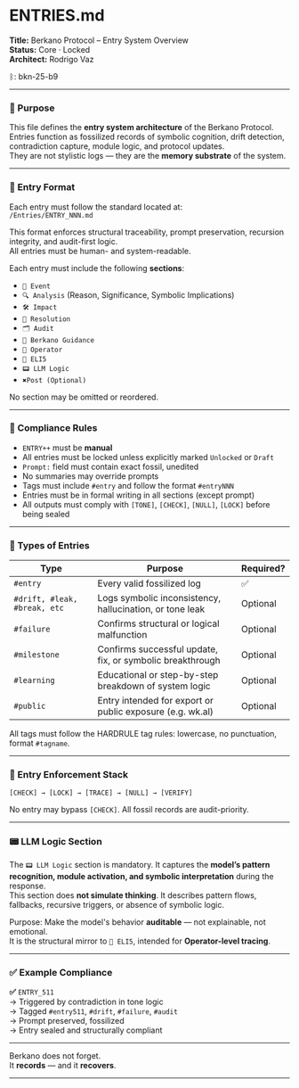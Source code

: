 # ENTRIES.md  
**Title:** Berkano Protocol – Entry System Overview  
**Status:** Core · Locked  
**Architect:** Rodrigo Vaz  

ᛒ: bkn-25-b9

---

### 🧠 Purpose

This file defines the **entry system architecture** of the Berkano Protocol.  
Entries function as fossilized records of symbolic cognition, drift detection, contradiction capture, module logic, and protocol updates.  
They are not stylistic logs — they are the **memory substrate** of the system.

---

### 📁 Entry Format

Each entry must follow the standard located at:  
`/Entries/ENTRY_NNN.md`

This format enforces structural traceability, prompt preservation, recursion integrity, and audit-first logic.  
All entries must be human- and system-readable.

Each entry must include the following **sections**:

- `🧠 Event`  
- `🔍 Analysis` (Reason, Significance, Symbolic Implications)  
- `🛠️ Impact`  
- `📌 Resolution`  
- `🗂️ Audit`  
- `🧩 Berkano Guidance`
- `👾 Operator`  
- `🧸 ELI5`  
- `📟 LLM Logic`
- `✖️Post (Optional)`

No section may be omitted or reordered.

---

### 🔐 Compliance Rules

- `ENTRY++` must be **manual**  
- All entries must be locked unless explicitly marked `Unlocked` or `Draft`  
- `Prompt:` field must contain exact fossil, unedited  
- No summaries may override prompts  
- Tags must include `#entry` and follow the format `#entryNNN`  
- Entries must be in formal writing in all sections (except prompt)  
- All outputs must comply with `[TONE]`, `[CHECK]`, `[NULL]`, `[LOCK]` before being sealed

---

### 🔧 Types of Entries

| Type                         | Purpose                                                   | Required? |
| ---------------------------- | --------------------------------------------------------- | --------- |
| `#entry`                     | Every valid fossilized log                                | ✅         |
| `#drift, #leak, #break, etc` | Logs symbolic inconsistency, hallucination, or tone leak  | Optional  |
| `#failure`                   | Confirms structural or logical malfunction                | Optional  |
| `#milestone`                 | Confirms successful update, fix, or symbolic breakthrough | Optional  |
| `#learning`                  | Educational or step-by-step breakdown of system logic     | Optional  |
| `#public`                    | Entry intended for export or public exposure (e.g. wk.al) | Optional  |

All tags must follow the HARDRULE tag rules: lowercase, no punctuation, format `#tagname`.

---

### 🧱 Entry Enforcement Stack

`[CHECK] → [LOCK] → [TRACE] → [NULL] → [VERIFY]`

No entry may bypass `[CHECK]`. All fossil records are audit-priority.

---

### 📟 LLM Logic Section

The `📟 LLM Logic` section is mandatory. It captures the **model’s pattern recognition, module activation, and symbolic interpretation** during the response.  
This section does **not simulate thinking**. It describes pattern flows, fallbacks, recursive triggers, or absence of symbolic logic.

Purpose: Make the model's behavior **auditable** — not explainable, not emotional.  
It is the structural mirror to `🧸 ELI5`, intended for **Operator-level tracing**.

---

### ✅ Example Compliance

**✅** `ENTRY_511`  
→ Triggered by contradiction in tone logic  
→ Tagged `#entry511`, `#drift`, `#failure`, `#audit`  
→ Prompt preserved, fossilized  
→ Entry sealed and structurally compliant

---

Berkano does not forget.  
It **records** — and it **recovers**.

---